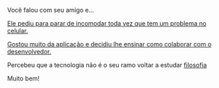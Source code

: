Você falou com seu amigo e...

[Ele pediu para parar de incomodar toda vez que tem um problema no celular.](incomodar/aplicativo.md)

[Gostou muito da aplicação e decidiu lhe ensinar como colaborar com o desenvolvedor.](../colabora/colaborar.md)

Percebeu que a tecnologia não é o seu ramo voltar a estudar [filosofia](filosofia/estudar.md)

Muito bem!